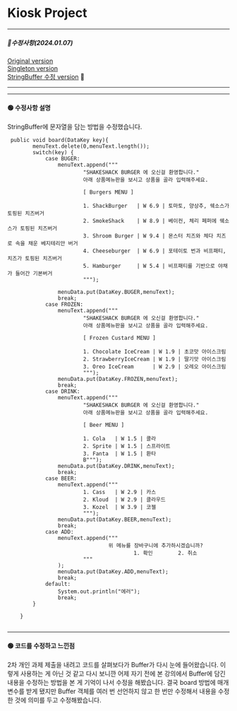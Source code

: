 # Kiosk Project

*****************************
##### 📌수정사항(2024.01.07)

[Original version](https://github.com/pie0902/kiosk) <br/>
[Singleton version](https://github.com/pie0902/kiosk/tree/Singeton)<br/>
[StringBuffer 수정 version](https://github.com/pie0902/kiosk/tree/StringBuffer) 📍
*****************************

------------------------------------
#### 🟢 수정사항 설명

StringBuffer에 문자열을 담는 방법을 수정했습니다.
```
 public void board(DataKey key){
        menuText.delete(0,menuText.length());
        switch(key) {
            case BUGER:
                menuText.append("""
                        "SHAKESHACK BURGER 에 오신걸 환영합니다."
                        아래 상품메뉴판을 보시고 상품을 골라 입력해주세요.
                                        
                        [ Burgers MENU ]
                                        
                        1. ShackBurger   | W 6.9 | 토마토, 양상추, 쉑소스가 토핑된 치즈버거
                        2. SmokeShack    | W 8.9 | 베이컨, 체리 페퍼에 쉑소스가 토핑된 치즈버거
                        3. Shroom Burger | W 9.4 | 몬스터 치즈와 체다 치즈로 속을 채운 베지테리안 버거
                        4. Cheeseburger  | W 6.9 | 포테이토 번과 비프패티, 치즈가 토핑된 치즈버거
                        5. Hamburger     | W 5.4 | 비프패티를 기반으로 야채가 들어간 기본버거
                        """);

                menuData.put(DataKey.BUGER,menuText);
                break;
            case FROZEN:
                menuText.append("""
                        "SHAKESHACK BURGER 에 오신걸 환영합니다."
                        아래 상품메뉴판을 보시고 상품을 골라 입력해주세요.
                                        
                        [ Frozen Custard MENU ]
                                        
                        1. Chocolate IceCream | W 1.9 | 초코맛 아이스크림
                        2. StrawberryIceCream | W 1.9 | 딸기맛 아이스크림
                        3. Oreo IceCream      | W 2.9 | 오레오 아이스크림
                        """);
                menuData.put(DataKey.FROZEN,menuText);
                break;
            case DRINK:
                menuText.append("""
                        "SHAKESHACK BURGER 에 오신걸 환영합니다."
                        아래 상품메뉴판을 보시고 상품을 골라 입력해주세요.
                                        
                        [ Beer MENU ]
                                        
                        1. Cola   | W 1.5 | 콜라
                        2. Sprite | W 1.5 | 스프라이트
                        3. Fanta  | W 1.5 | 환타
                        B""");
                menuData.put(DataKey.DRINK,menuText);
                break;
            case BEER:
                menuText.append("""
                        1. Cass   | W 2.9 | 카스
                        2. Kloud  | W 2.9 | 클라우드
                        3. Kozel  | W 3.9 | 코젤
                        """);
                menuData.put(DataKey.BEER,menuText);
                break;
            case ADD:
                menuText.append("""
                                위 메뉴를 장바구니에 추가하시겠습니까?
                                        1. 확인        2. 취소
                        """
                );
                menuData.put(DataKey.ADD,menuText);
                break;
            default:
                System.out.println("에러");
                break;
        }

    }


```

*******************************

#### 🟢 코드를 수정하고 느낀점

2차 개인 과제 제출을 내려고 코드를 살펴보다가 Buffer가 다시 눈에 들어왔습니다.
이렇게 사용하는 게 아닌 것 같고 다시 보니깐 어제 자기 전에 본 강의에서 Buffer에 담긴 내용을 수정하는 방법을 본 게 기억이 나서 수정을 해봤습니다.
결국 board 방법에 매개변수를 받게 됐지만 Buffer 객체를 여러 번 선언하지 않고 한 번만 수정해서 내용을 수정한 것에 의미를 두고 수정해봤습니다.
